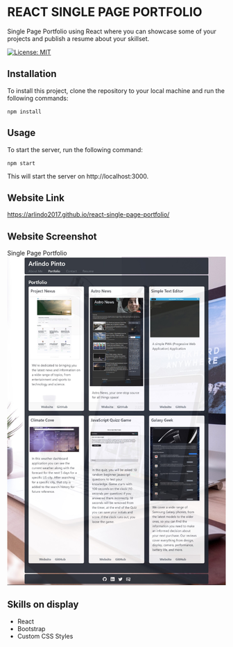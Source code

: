 # REACT SINGLE PAGE PORTFOLIO
Single Page Portfolio using React where you can showcase some of your projects and publish a resume about your skillset. 

[![License: MIT](https://img.shields.io/badge/License-MIT-yellow.svg)](https://opensource.org/licenses/MIT)

## Installation
To install this project, clone the repository to your local machine and run the following commands:

``` 
npm install
```
## Usage
To start the server, run the following command:
``` 
npm start
```
This will start the server on http://localhost:3000.

## Website Link
https://arlindo2017.github.io/react-single-page-portfolio/

## Website Screenshot

Single Page Portfolio
![Categories](public/img/../assets/img/react-singlepage-portfolio.jpg)

## Skills on display
- React
- Bootstrap
- Custom CSS Styles

